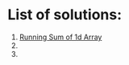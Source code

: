 # List of solutions:
1. [Running Sum of 1d Array](https://github.com/SanjampreetSingh/PP/tree/master/LeetCode/Array%20Code/Running%20Sum%20of%201d%20Array)
2.
3.
